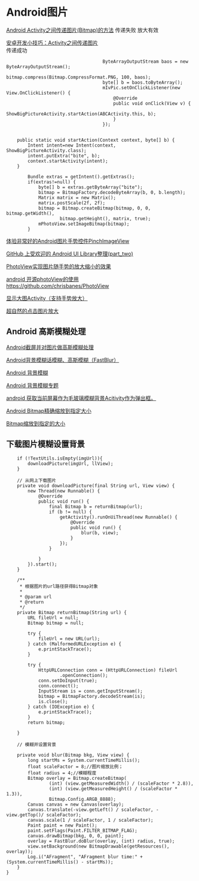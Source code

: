 Android图片
===

[Android Activity之间传递图片(Bitmap)的方法](https://www.jb51.net/article/40747.htm) 
传递失败 放大有效

[安卓开发小技巧：Activity之间传递图片](https://www.jianshu.com/p/e7e856bd17f2)  
传递成功

~~~~
                                    ByteArrayOutputStream baos = new ByteArrayOutputStream();
                                    bitmap.compress(Bitmap.CompressFormat.PNG, 100, baos);
                                    byte[] b = baos.toByteArray();
                                    mIvPic.setOnClickListener(new View.OnClickListener() {
                                        @Override
                                        public void onClick(View v) {
                                            ShowBigPictureActivity.startAction(ABCActivity.this, b);
                                        }
                                    });
                                    
                                    
    public static void startAction(Context context, byte[] b) {
        Intent intent=new Intent(context, ShowBigPictureActivity.class);
        intent.putExtra("bite", b);
        context.startActivity(intent);
    }
    
        Bundle extras = getIntent().getExtras();
        if(extras!=null) {
            byte[] b = extras.getByteArray("bite");
            bitmap = BitmapFactory.decodeByteArray(b, 0, b.length);
            Matrix matrix = new Matrix();
            matrix.postScale(2f, 2f);
            bitmap = Bitmap.createBitmap(bitmap, 0, 0, bitmap.getWidth(),
                    bitmap.getHeight(), matrix, true);
            mPhotoView.setImageBitmap(bitmap);
        }

~~~~

[体验非常好的Android图片手势控件PinchImageView](http://www.codesocang.com/kj-imageview/36647.html)  

[GitHub 上受欢迎的 Android UI Library整理(part_two)](https://blog.csdn.net/longxuanzhigu/article/details/93590773)  


[PhotoView实现图片随手势的放大缩小的效果](https://www.cnblogs.com/ruichenblogs/p/5192893.html)  

[android 开源photoView的使用](https://www.jianshu.com/p/6e38712e310f)  
https://github.com/chrisbanes/PhotoView   


[显示大图Activity（支持手势放大）](https://www.cnblogs.com/zyandroid/p/5013212.html)  

[超自然的点击图片放大](https://www.jianshu.com/p/d59d683609e1)  

Android 高斯模糊处理
---

[Android截屏并对图片做高斯模糊处理](https://gqdy365.iteye.com/blog/2193913)  

[Android背景模糊话模糊、高斯模糊（FastBlur）](https://blog.csdn.net/blank__box/article/details/80099359)  

[Android 背景模糊](https://www.csdn.net/gather_2e/MtTakgwsNzgwNC1ibG9n.html)  

[Android 背景模糊专题](https://blog.csdn.net/L25000/article/details/46550017)  

[android 获取当前屏幕作为毛玻璃模糊背景Acitivity作为弹出框。](https://www.cnblogs.com/CharlesGrant/p/4813735.html)  

[Android Bitmap精确缩放到指定大小](https://blog.csdn.net/wuzuyu365/article/details/78064244)  

[Bitmap缩放到指定的大小](https://blog.csdn.net/u011978309/article/details/52162619)  



下载图片模糊设置背景
---
~~~
    if (!TextUtils.isEmpty(imgUrl)){
        downloadPicture(imgUrl, llView);
    }

    // 从网上下载图片
    private void downloadPicture(final String url, View view) {
        new Thread(new Runnable() {
            @Override
            public void run() {
                final Bitmap b = returnBitmap(url);
                if (b != null) {
                    getActivity().runOnUiThread(new Runnable() {
                        @Override
                        public void run() {
                            blur(b, view);
                        }
                    });
                }

            }
        }).start();
    }

    /**
     * 根据图片的url路径获得Bitmap对象
     *
     * @param url
     * @return
     */
    private Bitmap returnBitmap(String url) {
        URL fileUrl = null;
        Bitmap bitmap = null;

        try {
            fileUrl = new URL(url);
        } catch (MalformedURLException e) {
            e.printStackTrace();
        }

        try {
            HttpURLConnection conn = (HttpURLConnection) fileUrl
                    .openConnection();
            conn.setDoInput(true);
            conn.connect();
            InputStream is = conn.getInputStream();
            bitmap = BitmapFactory.decodeStream(is);
            is.close();
        } catch (IOException e) {
            e.printStackTrace();
        }
        return bitmap;

    }

    // 模糊并设置背景

    private void blur(Bitmap bkg, View view) {
        long startMs = System.currentTimeMillis();
        float scaleFactor = 8;//图片缩放比例；
        float radius = 4;//模糊程度
        Bitmap overlay = Bitmap.createBitmap(
                (int) (view.getMeasuredWidth() / (scaleFactor * 2.8)),
                (int) (view.getMeasuredHeight() / (scaleFactor * 1.3)),
                Bitmap.Config.ARGB_8888);
        Canvas canvas = new Canvas(overlay);
        canvas.translate(-view.getLeft() / scaleFactor, -view.getTop()/ scaleFactor);
        canvas.scale(1 / scaleFactor, 1 / scaleFactor);
        Paint paint = new Paint();
        paint.setFlags(Paint.FILTER_BITMAP_FLAG);
        canvas.drawBitmap(bkg, 0, 0, paint);
        overlay = FastBlur.doBlur(overlay, (int) radius, true);
        view.setBackground(new BitmapDrawable(getResources(), overlay));
        Log.i("AFragment", "AFragment blur time:" + (System.currentTimeMillis() - startMs));
    }
}


~~~




